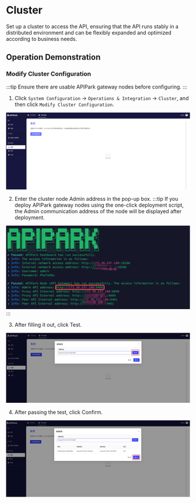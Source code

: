 # Cluster

Set up a cluster to access the API, ensuring that the API runs stably in a distributed environment and can be flexibly expanded and optimized according to business needs.

## Operation Demonstration
### Modify Cluster Configuration
:::tip
Ensure there are usable APIPark gateway nodes before configuring.
:::
1. Click `System Configuration` -> `Operations & Integration` -> `Cluster`, and then click `Modify Cluster Configuration`.

![](images/2024-08-13/e77d27fa7eb55a6dfda1239772feed8471111cc3959fbf892ef772eda023e5b8.png)  

2. Enter the cluster node Admin address in the pop-up box.
:::tip
If you deploy APIPark gateway nodes using the one-click deployment script, the Admin communication address of the node will be displayed after deployment.

![](images/2024-08-13/69fbddbcdfc141759b8483877dd2b3f3cb91e189df08291ba7159d1aaa155702.png)  
:::

3. After filling it out, click Test.

![](images/2024-08-13/a02593f1a3e21c3c9a5024bd5cc996b3e13f41025b1443eeeaf33070748a5b99.png)  

4. After passing the test, click Confirm.

![](images/2024-08-13/19d8e979aa17f345dea55b00c9aec3f24ba4395f367dc19e9b78759458cbc387.png)  
